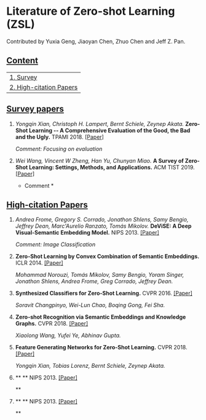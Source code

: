 # Literature of Zero-shot Learning (ZSL)

Contributed by Yuxia Geng, Jiaoyan Chen, Zhuo Chen and Jeff Z. Pan.

## [Content](#content)
<table>
<tr>
	<td colspan="2"><a href="#Survey">1. Survey</a></td>
</tr> 

<tr>
	<td colspan="2"><a href="#High-citation">2. High-citation Papers</a></td>
</tr>

<!-- <tr>
    <td>&emsp;<a href="#image-classification">1.1 Image Classification</a></td>
    <td></td>
    <td>&ensp;<a href="#graph-types">1.2 Image Recognition (Multi-label)</a></td>
</tr>  -->


</table>


## [Survey papers](#content)
1. *Yongqin Xian, Christoph H. Lampert, Bernt Schiele, Zeynep Akata.* **Zero-Shot Learning -- A Comprehensive Evaluation of the Good, the Bad and the Ugly.** TPAMI 2018. [[Paper]](https://arxiv.org/pdf/1707.00600.pdf)

    *Comment: Focusing on evaluation* 

2. *Wei  Wang, Vincent W Zheng, Han  Yu, Chunyan  Miao.* **A Survey of Zero-Shot Learning: Settings, Methods, and Applications.** ACM TIST 2019. [[Paper]](https://www.ntulily.org/wp-content/uploads/journal/A_Survey_of_Zero-Shot_Learning_Settings_Methods_and_Applications_accepted.pdf)
   
    * Comment * 


## [High-citation Papers](#content)
1. *Andrea Frome, Gregory S. Corrado, Jonathon Shlens, Samy Bengio, Jeffrey Dean, Marc'Aurelio Ranzato, Tomás Mikolov.* **DeViSE: A Deep Visual-Semantic Embedding Model.** NIPS 2013. [[Paper]](https://static.googleusercontent.com/media/research.google.com/zh-CN//pubs/archive/41473.pdf)

	*Comment: Image Classification* 

1. **Zero-Shot Learning by Convex Combination of Semantic Embeddings.** ICLR 2014. [[Paper]](https://arxiv.org/pdf/1312.5650.pdf)

	*Mohammad Norouzi, Tomás Mikolov, Samy Bengio, Yoram Singer, Jonathon Shlens, Andrea Frome, Greg Corrado, Jeffrey Dean.*

1. **Synthesized Classifiers for Zero-Shot Learning.** CVPR 2016. [[Paper]](https://www.cv-foundation.org/openaccess/content_cvpr_2016/papers/Changpinyo_Synthesized_Classifiers_for_CVPR_2016_paper.pdf)

	*Soravit Changpinyo, Wei-Lun Chao, Boqing Gong, Fei Sha.*

1. **Zero-shot Recognition via Semantic Embeddings and Knowledge Graphs.** CVPR 2018. [[Paper]](https://openaccess.thecvf.com/content_cvpr_2018/papers/Wang_Zero-Shot_Recognition_via_CVPR_2018_paper.pdf)

	*Xiaolong Wang, Yufei Ye, Abhinav Gupta.*

1. **Feature Generating Networks for Zero-Shot Learning.** CVPR 2018. [[Paper]](https://openaccess.thecvf.com/content_cvpr_2018/CameraReady/2709.pdf)

	*Yongqin Xian, Tobias Lorenz, Bernt Schiele, Zeynep Akata.*





1. ** ** NIPS 2013. [[Paper]]()

	**

1. ** ** NIPS 2013. [[Paper]]()

	**
